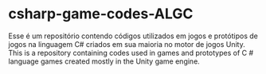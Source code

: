 # csharp-game-codes-ALGC
Esse é um repositório contendo códigos utilizados em jogos e protótipos de jogos na linguagem C# criados em sua maioria no motor de jogos Unity.
<br>
This is a repository containing codes used in games and prototypes of C # language games created mostly in the Unity game engine.
